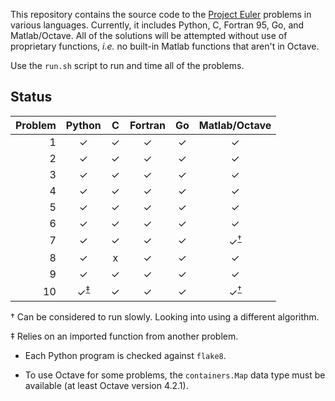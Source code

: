 This repository contains the source code to the [Project Euler](https://projecteuler.net/ "Project Euler") problems in various languages.
Currently, it includes Python, C, Fortran 95, Go, and Matlab/Octave.
All of the solutions will be attempted without use of proprietary functions, *i.e.* no built-in Matlab functions that aren't in Octave.

Use the `run.sh` script to run and time all of the problems.


## Status
| Problem | Python |   C   | Fortran |  Go   | Matlab/Octave |
|  ---:   |  :---: | :---: |  :---:  | :---: |     :---:     |
| 1 | ✓ | ✓ | ✓ | ✓ | ✓ |
| 2 | ✓ | ✓ | ✓ | ✓ | ✓ |
| 3 | ✓ | ✓ | ✓ | ✓ | ✓ |
| 4 | ✓ | ✓ | ✓ | ✓ | ✓ |
| 5 | ✓ | ✓ | ✓ | ✓ | ✓ |
| 6 | ✓ | ✓ | ✓ | ✓ | ✓ |
| 7 | ✓ | ✓ | ✓ | ✓ | ✓<sup>[†](#slow_program)</sup> |
| 8 | ✓ | x | ✓ | ✓ | ✓ |
| 9 | ✓ | ✓ | ✓ | ✓ | ✓ |
| 10| ✓<sup>[‡](#outside_import)</sup> | ✓ | ✓ | ✓ | ✓<sup>[†](#slow_program)</sup> |

<a name="slow_program">†</a> Can be considered to run slowly. Looking into using a different algorithm.

<a name="outside_import">‡</a> Relies on an imported function from another problem.


* Each Python program is checked against `flake8`.

* To use Octave for some problems, the `containers.Map` data type must be available (at least Octave version 4.2.1).

